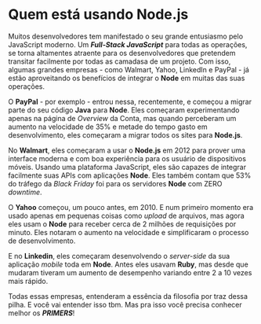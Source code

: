 # Quem está usando Node.js

Muitos desenvolvedores tem manifestado o seu grande entusiasmo pelo JavaScript moderno. Um _**Full-Stack JavaScript**_ para todas as operações, se torna altamentes atraente para os desenvolvedores que pretendem transitar facilmente por todas as camadasa de um projeto. Com isso, algumas grandes empresas - como Walmart, Yahoo, LinkedIn e PayPal - já estão aproveitando os benefícios de integrar o **Node** em muitas das suas operações.

O **PayPal** - por exemplo - entrou nessa, recentemente, e começou a migrar parte do seu código **Java** para **Node**. Eles começaram experimentando apenas na página de _Overview_ da Conta, mas quando perceberam um aumento na velocidade de 35% e metade do tempo gasto em desenvolvimento, eles começaram a migrar todos os sites para **Node.js**.

No **Walmart**, eles começaram a usar o **Node.js** em 2012 para prover uma interface moderna e com boa experiência para os usuário de dispositivos móveis. Usando uma plataforma JavaScript, eles são capazes de integrar facilmente suas APIs com aplicações **Node**. Eles também contam que 53% do tráfego da _Black Friday_ foi para os servidores **Node** com ZERO _downtime_.

O **Yahoo** começou, um pouco antes, em 2010. E num primeiro momento era usado apenas em pequenas coisas como _upload_ de arquivos, mas agora eles usam o **Node** para receber cerca de 2 milhões de requisições por minuto. Eles notaram o aumento na velocidade e simplificaram o processo de desenvolvimento.

E no **Linkedin**, eles começaram desenvolvendo o _server-side_ da sua aplicação _mobile_ toda em **Node**. Antes eles usavam **Ruby**, mas desde que mudaram tiveram um aumento de desempenho variando entre 2 a 10 vezes mais rápido.

Todas essas empresas, entenderam a essência da filosofia por traz dessa pilha. E você vai entender isso tbm. Mas pra isso você precisa conhecer melhor os _**PRIMERS**_!
